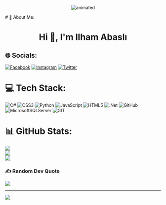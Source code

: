 </p>
<p align = "center">
  <img src = "https://media.giphy.com/media/FcT1BFYoHwJxu/giphy.gif" alt = "animated" />
</p>
# 💫 About Me:
<h1 align="center">Hi 👋, I'm Ilham Abaslı</h1>


## 🌐 Socials:
[![Facebook](https://img.shields.io/badge/Facebook-%231877F2.svg?logo=Facebook&logoColor=white)](https://facebook.com/ilham.abasli) [![Instagram](https://img.shields.io/badge/Instagram-%23E4405F.svg?logo=Instagram&logoColor=white)](https://instagram.com/ilham_abasli) [![Twitter](https://img.shields.io/badge/Twitter-%231DA1F2.svg?logo=Twitter&logoColor=white)](https://twitter.com/IlhamAbasli) 

# 💻 Tech Stack:
![C#](https://img.shields.io/badge/c%23-%23239120.svg?style=for-the-badge&logo=c-sharp&logoColor=white) ![CSS3](https://img.shields.io/badge/css3-%231572B6.svg?style=for-the-badge&logo=css3&logoColor=white) ![Python](https://img.shields.io/badge/python-3670A0?style=for-the-badge&logo=python&logoColor=ffdd54) ![JavaScript](https://img.shields.io/badge/javascript-%23323330.svg?style=for-the-badge&logo=javascript&logoColor=%23F7DF1E) ![HTML5](https://img.shields.io/badge/html5-%23E34F26.svg?style=for-the-badge&logo=html5&logoColor=white) ![.Net](https://img.shields.io/badge/.NET-5C2D91?style=for-the-badge&logo=.net&logoColor=white) ![GitHub](https://img.shields.io/badge/GitHub-%23121011.svg?style=for-the-badge&logo=github&logoColor=white) ![MicrosoftSQLServer](https://img.shields.io/badge/Microsoft%20SQL%20Sever-CC2927?style=for-the-badge&logo=microsoft%20sql%20server&logoColor=white) ![GIT](https://img.shields.io/badge/Git-fc6d26?style=for-the-badge&logo=git&logoColor=white)
# 📊 GitHub Stats:
![](https://github-readme-stats.vercel.app/api?username=IlhamAbasli&theme=blue-green&hide_border=false&include_all_commits=false&count_private=false)<br/>
![](https://github-readme-streak-stats.herokuapp.com/?user=IlhamAbasli&theme=blue-green&hide_border=false)<br/>
![](https://github-readme-stats.vercel.app/api/top-langs/?username=IlhamAbasli&theme=blue-green&hide_border=false&include_all_commits=false&count_private=false&layout=compact)


### ✍️ Random Dev Quote
![](https://quotes-github-readme.vercel.app/api?type=horizontal&theme=dark)

---
[![](https://visitcount.itsvg.in/api?id=IlhamAbasli&icon=5&color=1)](https://visitcount.itsvg.in)

<!-- Proudly created with GPRM ( https://gprm.itsvg.in ) -->
